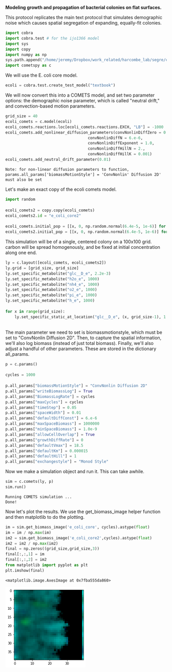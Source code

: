 **Modeling growth and propagation of bacterial colonies on flat surfaces.**

This protocol replicates the main text protocol that simulates demographic noise which causes spatial segregation of expanding, equally-fit colonies. 


```python
import cobra
import cobra.test # for the ijo1366 model
import sys
import copy
import numpy as np
sys.path.append("/home/jeremy/Dropbox/work_related/harcombe_lab/segre/cometspy") # not necessary if you pip install cometspy
import cometspy as c
```

We will use the E. coli core model.


```python
ecoli = cobra.test.create_test_model("textbook")
```

We will now convert this into a COMETS model, and set two parameter options: the demographic noise parameter, which is called "neutral drift," and convection-based motion parameters. 


```python
grid_size = 40
ecoli_comets = c.model(ecoli)
ecoli_comets.reactions.loc[ecoli_comets.reactions.EXCH, "LB"] = -1000
ecoli_comets.add_nonlinear_diffusion_parameters(convNonlinDiffZero = 0.,
                                    convNonlinDiffN = 6.e-6,
                                    convNonlinDiffExponent = 1.0,
                                    convNonlinDiffHillN = 2.,
                                    convNonlinDiffHillK = 0.001)
ecoli_comets.add_neutral_drift_parameter(0.01)
```

    Note: for non-linear diffusion parameters to function,
    params.all_params['biomassMotionStyle'] = 'ConvNonlin' Diffusion 2D'
    must also be set


Let's make an exact copy of the ecoli comets model.


```python
import random

ecoli_comets2 = copy.copy(ecoli_comets)
ecoli_comets2.id = "e_coli_core2"

ecoli_comets.initial_pop = [[x, 0, np.random.normal(6.4e-5, 1e-6)] for x in range(grid_size)]
ecoli_comets2.initial_pop = [[x, 0, np.random.normal(6.4e-5, 1e-6)] for x in range(grid_size)]

```

This simulation will be of a single, centered colony on a 100x100 grid. carbon will be spread homogenously, and be fixed at initial concentration along one end.


```python
ly = c.layout([ecoli_comets, ecoli_comets2])
ly.grid = [grid_size, grid_size]
ly.set_specific_metabolite("glc__D_e", 2.2e-3)
ly.set_specific_metabolite("h2o_e", 1000)
ly.set_specific_metabolite("nh4_e", 1000)
ly.set_specific_metabolite("o2_e", 1000)
ly.set_specific_metabolite("pi_e", 1000)
ly.set_specific_metabolite("h_e", 1000)

for x in range(grid_size):
    ly.set_specific_static_at_location("glc__D_e", (x, grid_size-1), 1.1e-3)
    
```

The main parameter we need to set is biomassmotionstyle, which must be set to "ConvNonlin Diffusion 2D".  Then, to capture the spatial information, we'll also log biomass (instead of just total biomass). Finally, we'll also adjust a handful of other parameters. These are stored in the dictionary all_params.


```python
p = c.params()

cycles = 1000

p.all_params["biomassMotionStyle"] = "ConvNonlin Diffusion 2D"
p.all_params["writeBiomassLog"] = True
p.all_params["BiomassLogRate"] = cycles
p.all_params["maxCycles"] = cycles
p.all_params["timeStep"] = 0.05
p.all_params["spaceWidth"] = 0.01
p.all_params["defaultDiffConst"] = 6.e-6
p.all_params["maxSpaceBiomass"] = 1000000
p.all_params["minSpaceBiomass"] = 1.0e-9
p.all_params["allowCellOverlap"] = True
p.all_params["growthDiffRate"] = 0
p.all_params["defaultVmax"] = 18.5
p.all_params["defaultKm"] = 0.000015
p.all_params["defaultHill"] = 1
p.all_params["exchangestyle"] = "Monod Style"
```

Now we make a simulation object and run it.  This can take awhile.


```python
sim = c.comets(ly, p)
sim.run()
```


    Running COMETS simulation ...
    Done!


Now let's plot the results. We use the get_biomass_image helper function and then matplotlib to do the plotting.


```python
im = sim.get_biomass_image('e_coli_core', cycles).astype(float)
im = im / np.max(im)
im2 = sim.get_biomass_image('e_coli_core2',cycles).astype(float)
im2 = im2 / np.max(im2)
final = np.zeros((grid_size,grid_size,3))
final[:,:,1] = im
final[:,:,2] = im2
from matplotlib import pyplot as plt
plt.imshow(final)
```




    <matplotlib.image.AxesImage at 0x7fba555da860>




![png](../img/demographic_noise_two_strains.png)



```python

```
